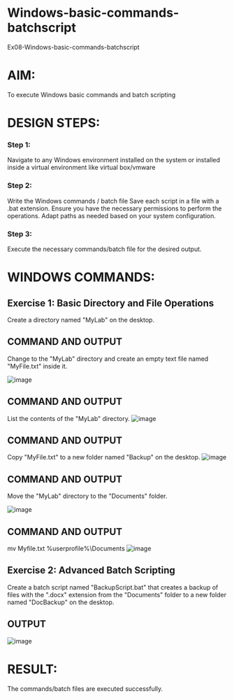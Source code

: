 # Windows-basic-commands-batchscript
Ex08-Windows-basic-commands-batchscript

# AIM:
To execute Windows basic commands and batch scripting

# DESIGN STEPS:

### Step 1:

Navigate to any Windows environment installed on the system or installed inside a virtual environment like virtual box/vmware 

### Step 2:

Write the Windows commands / batch file
Save each script in a file with a .bat extension.
Ensure you have the necessary permissions to perform the operations.
Adapt paths as needed based on your system configuration.
### Step 3:

Execute the necessary commands/batch file for the desired output. 




# WINDOWS COMMANDS:
## Exercise 1: Basic Directory and File Operations
Create a directory named "MyLab" on the desktop.


## COMMAND AND OUTPUT

Change to the "MyLab" directory and create an empty text file named "MyFile.txt" inside it.

![image](https://github.com/23013743/Windows-basic-commands-batchscript/assets/161271714/7075c882-e7c2-4f21-8d50-672ef778ec85)


## COMMAND AND OUTPUT

List the contents of the "MyLab" directory.
![image](https://github.com/23013743/Windows-basic-commands-batchscript/assets/161271714/32ae50e4-d4f6-4185-8eee-3121c17f8387)


## COMMAND AND OUTPUT

Copy "MyFile.txt" to a new folder named "Backup" on the desktop.
![image](https://github.com/23013743/Windows-basic-commands-batchscript/assets/161271714/0116afed-198e-4b32-8a1b-8d833f530e8d)


## COMMAND AND OUTPUT

Move the "MyLab" directory to the "Documents" folder.

![image](https://github.com/23013743/Windows-basic-commands-batchscript/assets/161271714/5acd1ae3-f7b3-46d9-9d81-0af83dad6bc2)

## COMMAND AND OUTPUT
mv Myfile.txt %userprofile%\Documents 
![image](https://github.com/23013743/Windows-basic-commands-batchscript/assets/161271714/316cdfa1-95b0-499a-9f33-8f9130ca6584)


## Exercise 2: Advanced Batch Scripting
Create a batch script named "BackupScript.bat" that creates a backup of files with the ".docx" extension from the "Documents" folder to a new folder named "DocBackup" on the desktop.







## OUTPUT
![image](https://github.com/23013743/Windows-basic-commands-batchscript/assets/161271714/54b31bfa-e843-4229-8471-2d0d6e8a6695)




# RESULT:
The commands/batch files are executed successfully.

